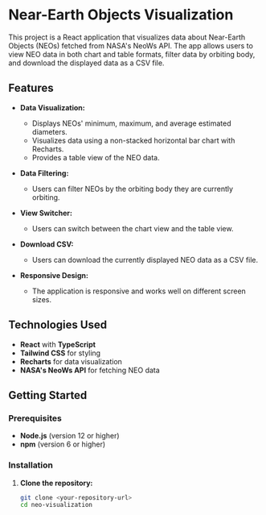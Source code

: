 # Near-Earth Objects Visualization

This project is a React application that visualizes data about Near-Earth Objects (NEOs) fetched from NASA's NeoWs API. The app allows users to view NEO data in both chart and table formats, filter data by orbiting body, and download the displayed data as a CSV file.

## Features

- **Data Visualization:**

  - Displays NEOs' minimum, maximum, and average estimated diameters.
  - Visualizes data using a non-stacked horizontal bar chart with Recharts.
  - Provides a table view of the NEO data.

- **Data Filtering:**

  - Users can filter NEOs by the orbiting body they are currently orbiting.

- **View Switcher:**

  - Users can switch between the chart view and the table view.

- **Download CSV:**

  - Users can download the currently displayed NEO data as a CSV file.

- **Responsive Design:**
  - The application is responsive and works well on different screen sizes.

## Technologies Used

- **React** with **TypeScript**
- **Tailwind CSS** for styling
- **Recharts** for data visualization
- **NASA's NeoWs API** for fetching NEO data

## Getting Started

### Prerequisites

- **Node.js** (version 12 or higher)
- **npm** (version 6 or higher)

### Installation

1. **Clone the repository:**

   ```bash
   git clone <your-repository-url>
   cd neo-visualization
   ```
